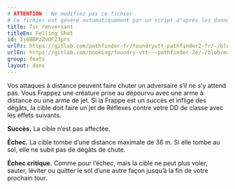 ```yaml
---
# ATTENTION : Ne modifiez pas ce fichier
# Ce fichier est généré automatiquement par un script d'après les données du module Foundry VTT officiel et de sa traduction
title: Tir renversant
titleEn: Felling Shot
id: Ij6BBPzZvOFZ3prs
urlFr: https://gitlab.com/pathfinder-fr/foundryvtt-pathfinder2-fr/-/blob/master/data/feats/Ij6BBPzZvOFZ3prs.htm
urlEn: https://gitlab.com/hooking/foundry-vtt---pathfinder-2e/-/blob/master/packs/data/feats.db/felling-shot.json
group: feats
layout: dons
---
```

Vos attaques à distance peuvent faire chuter un adversaire s’il ne s’y attend pas. Vous Frappez une créature prise au dépourvu avec une arme à distance ou une arme de jet. Si la Frappe est un succès et inflige des dégâts, la cible doit faire un jet de Réflexes contre votre DD de classe avec les effets suivants.
 
**Succès.** La cible n’est pas affectée.

**Échec.** La cible tombe d’une distance maximale de 36 m. Si elle tombe au sol, elle ne subit pas de dégâts de chute.

**Échec critique.** Comme pour l’échec, mais la cible ne peut plus voler, sauter, léviter ou quitter le sol d’une autre façon jusqu’à la fin de votre prochain tour.


